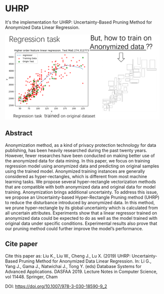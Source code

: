 # UHRP
It's the implementation for UHRP: Uncertainty-Based Pruning Method for Anonymized Data Linear Regression.

![anonymized data regression](Slides/img1.PNG)

## Abstract
Anonymization method, as a kind of privacy protection technology for data publishing, has been heavily researched during the past twenty years. However, fewer researches have been conducted on making better use of the anonymized data for data mining. In this paper, we focus on training regression model using anonymized data and predicting on original samples using the trained model. Anonymized training instances are generally considered as hyper-rectangles, which is different from most machine learning tasks. We propose several hyper-rectangle vectorization methods that are compatible with both anonymized data and original data for model training. Anonymization brings additional uncertainty. To address this issue, we propose an Uncertainty-based Hyper-Rectangle Pruning method (UHRP) to reduce the disturbance introduced by anonymized data. In this method, we prune hyper-rectangle by its global uncertainty which is calculated from all uncertain attributes. Experiments show that a linear regressor trained on anonymized data could be expected to do as well as the model trained with original data under specific conditions. Experimental results also prove that our pruning method could further improve the model’s performance.

## Cite paper
Cite this paper as:
Liu K., Liu W., Cheng J., Lu X. (2019) UHRP: Uncertainty-Based Pruning Method for Anonymized Data Linear Regression. In: Li G., Yang J., Gama J., Natwichai J., Tong Y. (eds) Database Systems for Advanced Applications. DASFAA 2019. Lecture Notes in Computer Science, vol 11448. Springer, Cham

DOI: https://doi.org/10.1007/978-3-030-18590-9_2
